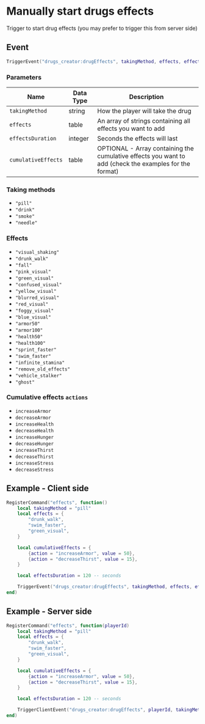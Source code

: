 # Manually start drugs effects

Trigger to start drug effects (you may prefer to trigger this from server side)

## Event

```lua
TriggerEvent("drugs_creator:drugEffects", takingMethod, effects, effectsDuration, cumulativeEffects)
```

### Parameters

| Name              | Data Type | Description                                                |
| ----------------- | --------- | ---------------------------------------------------------- |
| `takingMethod`    | string    | How the player will take the drug                          |
| `effects`         | table     | An array of strings containing all effects you want to add |
| `effectsDuration` | integer   | Seconds the effects will last                              |
| `cumulativeEffects` | table   | OPTIONAL - Array containing the cumulative effects you want to add (check the examples for the format) |

### Taking methods

* `"pill"`
* `"drink"`
* `"smoke"`
* `"needle"`


### Effects

*   `"visual_shaking"`
*   `"drunk_walk"`
*   `"fall"`
*   `"pink_visual"`
*   `"green_visual"`
*   `"confused_visual"`
*   `"yellow_visual"`
*   `"blurred_visual"`
*   `"red_visual"`
*   `"foggy_visual"`
*   `"blue_visual"`
*   `"armor50"`
*   `"armor100"`
*   `"health50"`
*   `"health100"`
*   `"sprint_faster"`
*   `"swim_faster"`
*   `"infinite_stamina"`
*   `"remove_old_effects"`
*   `"vehicle_stalker"`
*   `"ghost"`

### Cumulative effects `actions`
*  `increaseArmor`
*  `decreaseArmor`
*  `increaseHealth`
*  `decreaseHealth`
*  `increaseHunger`
*  `decreaseHunger`
*  `increaseThirst`
*  `decreaseThirst`
*  `increaseStress`
*  `decreaseStress`

## Example - Client side

```lua
RegisterCommand("effects", function() 
    local takingMethod = "pill"
    local effects = {
        "drunk_walk",
        "swim_faster",
        "green_visual",
    }

    local cumulativeEffects = {
        {action = "increaseArmor", value = 50},
        {action = "decreaseThirst", value = 15},
    }

    local effectsDuration = 120 -- seconds

    TriggerEvent("drugs_creator:drugEffects", takingMethod, effects, effectsDuration, cumulativeEffects)
end)
```

## Example - Server side

```lua
RegisterCommand("effects", function(playerId) 
    local takingMethod = "pill"
    local effects = {
        "drunk_walk",
        "swim_faster",
        "green_visual",
    }

    local cumulativeEffects = {
        {action = "increaseArmor", value = 50},
        {action = "decreaseThirst", value = 15},
    }

    local effectsDuration = 120 -- seconds

    TriggerClientEvent("drugs_creator:drugEffects", playerId, takingMethod, effects, effectsDuration, cumulativeEffects)
end)
```
